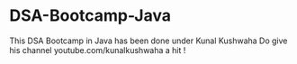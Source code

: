 # DSA-Bootcamp-Java
This DSA Bootcamp in Java has been done under Kunal Kushwaha
Do give his channel youtube.com/kunalkushwaha a hit !
